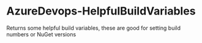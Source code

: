 # AzureDevops-HelpfulBuildVariables
Returns some helpful build variables, these are good for setting build numbers or NuGet versions
